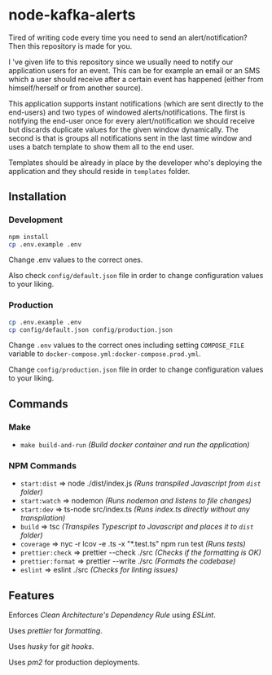 
# node-kafka-alerts

Tired of writing code every time you need to send an alert/notification? 
Then this repository is made for you.

I 've given life to this repository since we usually need to notify our application users for an event. This can be for example an email or an SMS which a user should receive after a certain event has happened (either from himself/herself or from another source).

This application supports instant notifications (which are sent directly to the end-users) and two types of windowed alerts/notifications. The first is notifying the end-user once for every alert/notification we should receive but discards duplicate values for the given window dynamically. The second is that is groups all notifications sent in the last time window and uses a batch template to show them all to the end user.

Templates should be already in place by the developer who's deploying the application and they should reside in `templates` folder.

## Installation

### Development

```bash
npm install
cp .env.example .env
```

Change .env values to the correct ones.

Also check `config/default.json` file in order to change configuration values to your liking.

  
### Production

```bash
cp .env.example .env
cp config/default.json config/production.json
```

Change `.env` values to the correct ones including setting `COMPOSE_FILE` variable to `docker-compose.yml:docker-compose.prod.yml`.

Change `config/production.json` file in order to change configuration values to your liking.


## Commands

### Make 

- `make build-and-run` *(Build docker container and run the application)*

### NPM Commands

- `start:dist` => node ./dist/index.js *(Runs transpiled Javascript from `dist` folder)*
- `start:watch` => nodemon *(Runs nodemon and listens to file changes)*
- `start:dev` => ts-node src/index.ts *(Runs index.ts directly without any transpilation)*
- `build` => tsc *(Transpiles Typescript to Javascript and places it to `dist` folder)*
- `coverage` => nyc -r lcov -e .ts -x "*.test.ts" npm run test *(Runs tests)*
- `prettier:check` => prettier --check ./src *(Checks if the formatting is OK)*
- `prettier:format` => prettier --write ./src *(Formats the codebase)*
- `eslint` => eslint ./src *(Checks for linting issues)*

## Features

Enforces *Clean Architecture's Dependency Rule* using *ESLint*.

Uses *prettier* for *formatting*.

Uses *husky* for *git hooks*.

Uses *pm2* for production deployments.